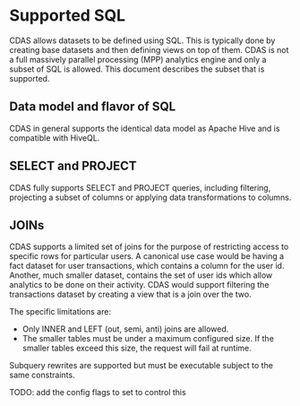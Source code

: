 # Supported SQL
CDAS allows datasets to be defined using SQL. This is typically done by creating
base datasets and then defining views on top of them. CDAS is not a full massively
parallel processing (MPP) analytics engine and only a subset of SQL is allowed. This
document describes the subset that is supported.

## Data model and flavor of SQL
CDAS in general supports the identical data model as Apache Hive and is compatible with
HiveQL.

## SELECT and PROJECT
CDAS fully supports SELECT and PROJECT queries, including filtering, projecting a
subset of columns or applying data transformations to columns.

## JOINs
CDAS supports a limited set of joins for the purpose of restricting access to specific
rows for particular users. A canonical use case would be having a fact dataset for
user transactions, which contains a column for the user id. Another, much smaller
dataset, contains the set of user ids which allow analytics to be done on their
activity. CDAS would support filtering the transactions dataset by creating a view
that is a join over the two.

The specific limitations are:
  - Only INNER and LEFT (out, semi, anti) joins are allowed.
  - The smaller tables must be under a maximum configured size. If the smaller tables
    exceed this size, the request will fail at runtime.

Subquery rewrites are supported but must be executable subject to the same constraints.

TODO: add the config flags to set to control this


